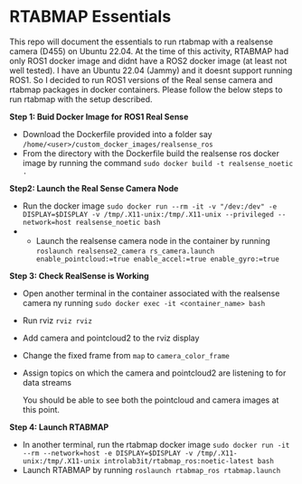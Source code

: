 # RTABMAP Essentials

This repo will document the essentials to run rtabmap with a realsense camera (D455) on Ubuntu 22.04. At the time of this activity, RTABMAP had only ROS1 docker image and didnt have a ROS2 docker image (at least not well tested). I have an Ubuntu 22.04 (Jammy) and it doesnt support running ROS1. So I decided to run ROS1 versions of the Real sense camera and rtabmap packages in docker containers.  Please follow the below steps to run rtabmap with the setup described.

**Step 1: Buid Docker Image for ROS1 Real Sense**

- Download the Dockerfile provided into a folder say ``/home/<user>/custom_docker_images/realsense_ros``
- From the directory with the Dockerfile build the realsense ros docker image by running the command ``sudo docker build -t realsense_noetic .``


**Step2: Launch the Real Sense Camera Node**

- Run the docker image ``sudo docker run --rm -it -v "/dev:/dev" -e DISPLAY=$DISPLAY -v /tmp/.X11-unix:/tmp/.X11-unix --privileged --network=host realsense_noetic bash``
- - Launch the realsense camera node in the container by running ``roslaunch realsense2_camera rs_camera.launch enable_pointcloud:=true enable_accel:=true enable_gyro:=true``

**Step 3: Check RealSense is Working**

- Open another terminal in the container associated with the realsense camera ny running ``sudo docker exec -it <container_name> bash``
- Run rviz ``rviz rviz``
- Add camera and pointcloud2 to the rviz display
- Change the fixed frame from ``map`` to ``camera_color_frame``
- Assign topics on which the camera and pointcloud2 are listening to for data streams

  You should be able to see both the pointcloud and camera images at this point.

**Step 4: Launch RTABMAP**

- In another terminal, run the rtabmap docker image ``sudo docker run -it --rm --network=host -e DISPLAY=$DISPLAY -v /tmp/.X11-unix:/tmp/.X11-unix introlab3it/rtabmap_ros:noetic-latest bash``
- Launch RTABMAP by running ``roslaunch rtabmap_ros rtabmap.launch``




  
